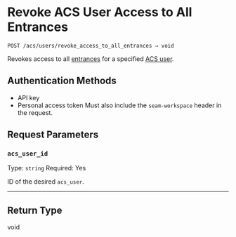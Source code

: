 # Revoke ACS User Access to All Entrances

```
POST /acs/users/revoke_access_to_all_entrances ⇒ void
```

Revokes access to all [entrances](https://docs.seam.co/latest/api/acs/entrances) for a specified [ACS user](https://docs.seam.co/latest/capability-guides/access-systems/user-management).

## Authentication Methods

- API key
- Personal access token
  Must also include the `seam-workspace` header in the request.

## Request Parameters

### `acs_user_id`

Type: `string`
Required: Yes

ID of the desired `acs_user`.

***

## Return Type

void
